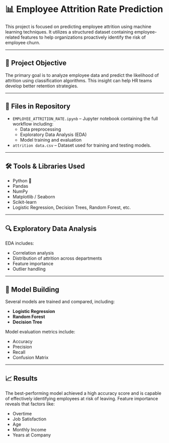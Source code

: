 # 📊 Employee Attrition Rate Prediction

This project is focused on predicting employee attrition using machine learning techniques. It utilizes a structured dataset containing employee-related features to help organizations proactively identify the risk of employee churn.

---

## 🧠 Project Objective

The primary goal is to analyze employee data and predict the likelihood of attrition using classification algorithms. This insight can help HR teams develop better retention strategies.

---

## 📁 Files in Repository

- `EMPLOYEE_ATTRITION_RATE.ipynb` – Jupyter notebook containing the full workflow including:
  - Data preprocessing
  - Exploratory Data Analysis (EDA)
  - Model training and evaluation
- `attrition data.csv` – Dataset used for training and testing models.

---

## 🛠️ Tools & Libraries Used

- Python 🐍
- Pandas
- NumPy
- Matplotlib / Seaborn
- Scikit-learn
- Logistic Regression, Decision Trees, Random Forest, etc.

---

## 🔍 Exploratory Data Analysis

EDA includes:
- Correlation analysis
- Distribution of attrition across departments
- Feature importance
- Outlier handling

---

## 🧪 Model Building

Several models are trained and compared, including:
- **Logistic Regression**
- **Random Forest**
- **Decision Tree**

Model evaluation metrics include:
- Accuracy
- Precision
- Recall
- Confusion Matrix

---

## 📈 Results

The best-performing model achieved a high accuracy score and is capable of effectively identifying employees at risk of leaving. Feature importance reveals that factors like:
- Overtime
- Job Satisfaction
- Age
- Monthly Income
- Years at Company




